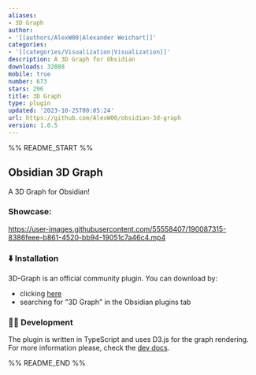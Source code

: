 ```yaml
---
aliases:
- 3D Graph
author:
- '[[authors/AlexW00|Alexander Weichart]]'
categories:
- '[[categories/Visualization|Visualization]]'
description: A 3D Graph for Obsidian
downloads: 32888
mobile: true
number: 673
stars: 296
title: 3D Graph
type: plugin
updated: '2023-10-25T00:05:24'
url: https://github.com/AlexW00/obsidian-3d-graph
version: 1.0.5
---
```


%% README_START %%

## Obsidian 3D Graph

A 3D Graph for Obsidian!

### Showcase:

https://user-images.githubusercontent.com/55558407/190087315-8386feee-b861-4520-bb94-19051c7a46c4.mp4

### ⬇️ Installation

3D-Graph is an official community plugin. You can download by: 
- clicking [here](https://obsidian.md/plugins?id=3d-graph)
- searching for "3D Graph" in the Obsidian plugins tab

### 👨‍💻 Development

The plugin is written in TypeScript and uses D3.js for the graph rendering.
For more information please, check the [dev docs](docs/dev-docs.md).


%% README_END %%